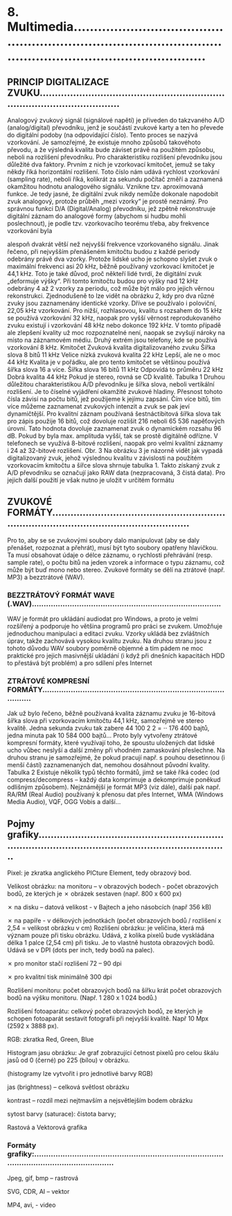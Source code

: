 # 8. Multimedia...........................................................................................................................................

## PRINCIP DIGITALIZACE ZVUKU..................................................................................................

Analogový zvukový signál (signálové napětí) je přiveden do takzvaného A/D (analog/digital)
převodníku, jenž je součástí zvukové karty a ten ho převede do digitální podoby (na odpovídající číslo).
Tento proces se nazývá vzorkování. Je samozřejmé, že existuje mnoho způsobů takovéhoto převodu, a
že výsledná kvalita bude záviset právě na použitém způsobu, neboli na rozlišení převodníku. Pro
charakteristiku rozlišení převodníku jsou důležité dva faktory. Prvním z nich je vzorkovací kmitočet,
jemuž se taky někdy říká horizontální rozlišení. Toto číslo nám udává rychlost vzorkování (sampling
rate), neboli říká, kolikrát za sekundu počítač změří a zaznamená okamžitou hodnotu analogového
signálu. Vznikne tzv. aproximovaná funkce. Je tedy jasné, že digitální zvuk nikdy nemůže dokonale
napodobit zvuk analogový, protože průběh „mezi vzorky“ je prostě neznámý. Pro správnou funkci D/A
(Digital/Analog) převodníku, jež zpětně rekonstruuje digitální záznam do analogové formy (abychom
si hudbu mohli poslechnout), je podle tzv. vzorkovacího teorému třeba, aby frekvence vzorkování byla


alespoň dvakrát větší než nejvyšší frekvence vzorkovaného signálu. Jinak řečeno, při nejvyšším
přenášeném kmitočtu budou z každé periody odebrány právě dva vzorky. Protože lidské ucho je
schopno slyšet zvuk o maximální frekvenci asi 20 kHz, běžně používaný vzorkovací kmitočet je 44,1
kHz. Toto je také důvod, proč někteří lidé tvrdí, že digitální zvuk „deformuje výšky“. Při tomto
kmitočtu budou pro výšky nad 12 kHz odebrány 4 až 2 vzorky za periodu, což může být málo pro
jejich věrnou rekonstrukci. Zjednodušeně to lze vidět na obrázku 2, kdy pro dva různé zvuky jsou
zaznamenány identické vzorky. Dříve se používalo i poloviční, 22,05 kHz vzorkování. Pro nižší,
rozhlasovou, kvalitu s rozsahem do 15 kHz se používá vzorkování 32 kHz, naopak pro vyšší věrnost
reprodukovaného zvuku existují i vzorkování 48 kHz nebo dokonce 192 kHz. V tomto případě ale
zlepšení kvality už moc rozpoznatelné není, naopak se zvyšují nároky na místo na záznamovém médiu.
Druhý extrém jsou telefony, kde se používá vzorkování 8 kHz. Kmitočet Zvuková kvalita
digitalizovaného zvuku Šířka slova 8 bitů 11 kHz Velice nízká zvuková kvalita 22 kHz Lepší, ale ne o
moc 44 kHz Kvalita je v pořádku, ale pro tento kmitočet se většinou používá šířka slova 16 a více.
Šířka slova 16 bitů 11 kHz Odpovídá to průměru 22 kHz Dobrá kvalita 44 kHz Pokud je stereo, rovná
se CD kvalitě. Tabulka 1 Druhou důležitou charakteristikou A/D převodníku je šířka slova, neboli
vertikální rozlišení. Je to číselné vyjádření okamžité zvukové hladiny. Přesnost tohoto čísla závisí na
počtu bitů, jež použijeme k jejímu zapsání. Čím více bitů, tím více můžeme zaznamenat zvukových
intenzit a zvuk se pak jeví dynamičtější. Pro kvalitní záznam používaná šestnáctibitová šířka slova tak
pro zápis použije 16 bitů, což dovoluje rozlišit 216 neboli 65 536 napěťových úrovní. Tato hodnota
dovoluje zaznamenat zvuk o dynamickém rozsahu 96 dB. Pokud by byla max. amplituda vyšší, tak se
prostě digitálně odřízne. V telefonech se využívá 8-bitové rozlišení, naopak pro velmi kvalitní záznamy
i 24 až 32-bitové rozlišení. Obr. 3 Na obrázku 3 je názorně vidět jak vypadá digitalizovaný zvuk, jehož
výslednou kvalitu v závislosti na použitém vzorkovacím kmitočtu a šířce slova shrnuje tabulka 1. Takto
získaný zvuk z A/D převodníku se označují jako RAW data (nezpracovaná, 3 čistá data). Pro jejich
další použití je však nutno je uložit v určitém formátu

## ZVUKOVÉ FORMÁTY.....................................................................................................................

Pro to, aby se se zvukovými soubory dalo manipulovat (aby se daly přenášet, rozpoznat a přehrát),
musí být tyto soubory opatřeny hlavičkou. Ta musí obsahovat údaje o délce záznamu, o rychlosti
přehrávání (resp. sample rate), o počtu bitů na jeden vzorek a informace o typu záznamu, což může být
buď mono nebo stereo. Zvukové formáty se dělí na ztrátové (např. MP3) a bezztrátové (WAV).

### BEZZTRÁTOVÝ FORMÁT WAVE (.WAV)................................................................................

WAV je formát pro ukládání audiodat pro Windows, a proto je velmi rozšířený a podporuje ho většina
programů pro práci se zvukem. Umožňuje jednoduchou manipulaci a editaci zvuku. Vzorky ukládá bez
zvláštních úprav, takže zachovává vysokou kvalitu zvuku. Na druhou stranu jsou z tohoto důvodu WAV
soubory poměrně objemné a tím pádem ne moc praktické pro jejich masivnější ukládání (i když při
dnešních kapacitách HDD to přestává být problém) a pro sdílení přes Internet


### ZTRÁTOVÉ KOMPRESNÍ FORMÁTY.......................................................................................

Jak už bylo řečeno, běžně používaná kvalita záznamu zvuku je 16-bitová šířka slova při vzorkovacím
kmitočtu 44,1 kHz, samozřejmě ve stereo kvalitě. Jedna sekunda zvuku tak zabere 44 100 2 2 = ⋅⋅
176 400 bajtů, jedna minuta pak 10 584 000 bajtů... Proto byly vytvořeny ztrátové kompresní formáty,
které využívají toho, že spoustu uložených dat lidské ucho vůbec neslyší a další změny při vhodném
zamaskování přeslechne. Na druhou stranu je samozřejmé, že pokud pracují např. s pouhou desetinnou
(i menší částí) zaznamenaných dat, nemohou dosáhnout původní kvality. Tabulka 2 Existuje několik
typů těchto formátů, jimž se také říká codec (od compress/decompress – každý data komprimuje a
dekomprimuje poněkud odlišným způsobem). Nejznámější je formát MP3 (viz dále), další pak např.
RA/RM (Real Audio) používaný k přenosu dat přes Internet, WMA (Windows Media Audio), VQF,
OGG Vobis a další...

## Pojmy grafiky......................................................................................................................................

Pixel: je zkratka anglického PICture Element, tedy obrazový bod.

Velikost obrázku: na monitoru – v obrazových bodech - počet obrazových bodů, ze kterých je ✗
obrázek sestaven (např. 800 x 600 px)

✗ na disku – datová velikost - v Bajtech a jeho násobcích (např 356 kB)

✗ na papíře - v délkových jednotkách (počet obrazových bodů / rozlišení x 2,54 = velikost obrázku v
cm)
Rozlišení obrázku: je veličina, která má význam pouze při tisku obrázku. Udává, z kolika pixelů bude
vyskládána délka 1 palce (2,54 cm) při tisku. Je to vlastně hustota obrazových bodů. Udává se v DPI
(dots per inch, tedy bodů na palec).

✗ pro monitor stačí rozlišení 72 – 90 dpi

✗ pro kvalitní tisk minimálně 300 dpi

Rozlišení monitoru: počet obrazových bodů na šířku krát počet obrazových bodů na výšku monitoru.
(Např. 1 280 x 1 024 bodů.)

Rozlišení fotoaparátu: celkový počet obrazových bodů, ze kterých je schopen fotoaparát sestavit
fotografii při nejvyšší kvalitě. Např 10 Mpx (2592 x 3888 px).

RGB: zkratka Red, Green, Blue

Histogram jasu obrázku: Je graf zobrazující četnost pixelů pro celou škálu jasů od 0 (černé) po 225
(bílou) v obrázku.

(histogramy lze vytvořit i pro jednotlivé barvy RGB)

jas (brightness) – celková světlost obrázku

kontrast – rozdíl mezi nejtmavším a nejsvětlejším bodem obrázku


sytost barvy (saturace): čistota barvy;

Rastová a Vektorová grafika

### Formáty grafiky:.............................................................................................................................

Jpeg, gif, bmp – rastrová

SVG, CDR, AI – vektor

MP4, avi, - video